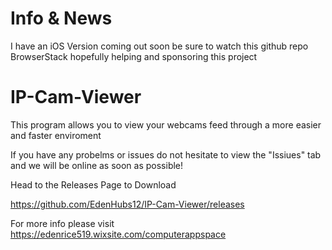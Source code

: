 # Info & News


I have an iOS Version coming out soon be sure to watch this github repo
BrowserStack hopefully helping and sponsoring this project



# IP-Cam-Viewer
This program allows you to view your webcams feed through a more easier and faster enviroment

If you have any probelms or issues do not hesitate to view the "Issiues" tab and we will be online as soon as possible!

Head to the Releases Page to Download 

https://github.com/EdenHubs12/IP-Cam-Viewer/releases

For more info please visit https://edenrice519.wixsite.com/computerappspace


